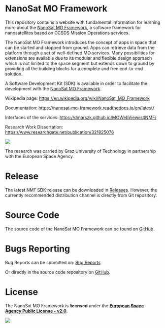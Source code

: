 # NanoSat MO Framework

This repository contains a website with fundamental information for learning
more about the [NanoSat MO Framework], a software framework for nanosatellites
based on CCSDS Mission Operations services.

The NanoSat MO Framework introduces the concept of apps in space that can be
started and stopped from ground. Apps can retrieve data from the platform
through a set of well-defined MO services. Many possibilities for extensions
are available due to its modular and flexible design approach which is not
limited to the space segment but extends down to ground by providing all the
building blocks for a complete and free end-to-end solution.

A Software Development Kit (SDK) is available in order to facilitate the
development with the [NanoSat MO Framework].

Wikipedia page: https://en.wikipedia.org/wiki/NanoSat_MO_Framework

Documentation: https://nanosat-mo-framework.readthedocs.io/en/latest/

Interfaces of the services: https://dmarszk.github.io/MOWebViewer4NMF/

Research Work Dissertation: https://www.researchgate.net/publication/321825076

[![][ESAImage]][website]

The research was carried by Graz University of Technology in partnership with
the European Space Agency.

# Release
The latest NMF SDK release can be downloaded in [Releases]. However, the
currently recommended distribution channel is directly from Git repository.

# Source Code
The source code of the NanoSat MO Framework can be found on [GitHub].

# Bugs Reporting
Bug Reports can be submitted on: [Bug Reports]

Or directly in the source code repository on [GitHub].

# License
The NanoSat MO Framework is **licensed** under the **[European Space Agency Public License - v2.0]**.

[![][ESAImage]][website]

[ESAImage]: http://www.esa.int/esalogo/images/logotype/img_colorlogo_darkblue.gif
[European Space Agency Public License - v2.0]: https://github.com/esa/CCSDS_MO_TRANS/blob/master/LICENCE.md
[GitHub]: https://github.com/esa/nanosat-mo-framework/
[Releases]: https://github.com/esa/nanosat-mo-framework/releases
[Bug Reports]: https://github.com/esa/nanosat-mo-framework/issues
[website]: http://www.esa.int/
[NanoSat MO Framework]: https://nanosat-mo-framework.github.io/
